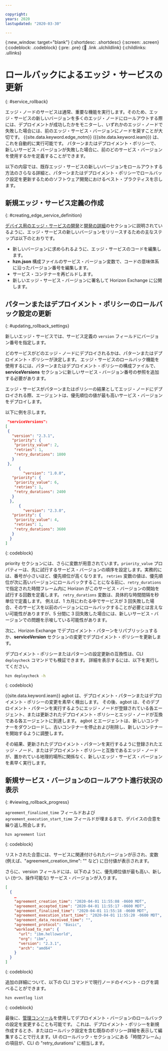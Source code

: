 ```yaml
---

copyright:
years: 2020
lastupdated: "2020-03-30"

---
```


{:new_window: target="blank"}
{:shortdesc: .shortdesc}
{:screen: .screen}
{:codeblock: .codeblock}
{:pre: .pre}
{:child: .link .ulchildlink}
{:childlinks: .ullinks}

# ロールバックによるエッジ・サービスの更新
{: #service_rollback}

エッジ・ノードのサービスは通常、重要な機能を実行します。そのため、エッジ・サービスの新しいバージョンを多くのエッジ・ノードにロールアウトする際には、デプロイメントが成功したかをモニターし、いずれかのエッジ・ノードで失敗した場合には、前のエッジ・サービス・バージョンにノードを戻すことが大切です。 {{site.data.keyword.edge_notm}} ({{site.data.keyword.ieam}}) は、これを自動的に実行可能です。 パターンまたはデプロイメント・ポリシーで、新しいサービス・バージョンが失敗した場合に、前のどのサービス・バージョンを使用するかを定義することができます。

以下の内容では、既存エッジ・サービスの新しいバージョンをロールアウトする方法のさらなる詳細と、パターンまたはデプロイメント・ポリシーでロールバック設定を更新するためのソフトウェア開発におけるベスト・プラクティスを示します。

## 新規エッジ・サービス定義の作成
{: #creating_edge_service_definition}

[デバイス用のエッジ・サービスの開発](../OH/docs/developing/developing.md)と[開発の詳細](../developing/developing_details.md)のセクションに説明されているように、エッジ・サービスの新しいバージョンをリリースするための主なステップは以下のとおりです。

- 新しいバージョンに求められるように、エッジ・サービスのコードを編集します。
- **hzn.json** 構成ファイルのサービス・バージョン変数で、コードの意味体系に沿ったバージョン番号を編集します。
- サービス・コンテナーを再ビルドします。
- 新しいエッジ・サービス・バージョンに署名して Horizon Exchange に公開します。

## パターンまたはデプロイメント・ポリシーのロールバック設定の更新
{: #updating_rollback_settings}

新しいエッジ・サービスでは、サービス定義の `version` フィールドにバージョン番号を指定します。

どのサービスがどのエッジ・ノードにデプロイされるかは、パターンまたはデプロイメント・ポリシーが決定します。 エッジ・サービスのロールバック機能を使用するには、パターンまたはデプロイメント・ポリシーの構成ファイルで、**serviceVersions** セクションに新しいサービス・バージョン番号の参照を追加する必要があります。

エッジ・サービスがパターンまたはポリシーの結果としてエッジ・ノードにデプロイされる際、エージェントは、優先順位の値が最も高いサービス・バージョンをデプロイします。

以下に例を示します。

```json
 "serviceVersions": 
[
 {
   "version": "2.3.1",
   "priority": {
    "priority_value": 2,
    "retries": 1,
    "retry_durations": 1800
   }
 },
      {
        "version": "1.0.0",
   "priority": {
    "priority_value": 6,
    "retries": 1,
    "retry_durations": 2400
   }
  },
      {
        "version": "2.3.0",
   "priority": {
    "priority_value": 4,
    "retries": 1,
    "retry_durations": 3600
   }
  }
]
```
{: codeblock}

priority セクションには、さらに変数が用意されています。`priority_value` プロパティーは、先に試行するサービス・バージョンの順序を設定します。実務的には、番号が小さいほど、優先順位が高くなります。 `retries` 変数の値は、優先順位が次に高いバージョンにロールバックすることになる前に、`retry_durations` で指定された時間フレーム内に Horizon がこのサービス・バージョンの開始を試行する回数を定義します。 `retry_durations` 変数は、具体的な時間間隔を秒単位で定義します。 例えば、1 カ月にわたる中でサービスが 3 回失敗した場合、そのサービスを以前のバージョンにロールバックすることが必要とは言えない可能性がありますが、5 分間に 3 回失敗した場合には、新しいサービス・バージョンでの問題を示唆している可能性があります。

次に、Horizon Exchange でデプロイメント・パターンをリパブリッシュするか、**serviceVersion** セクションの変更でデプロイメント・ポリシーを更新します。

デプロイメント・ポリシーまたはパターンの設定更新の互換性は、CLI `deploycheck` コマンドでも検証できます。 詳細を表示するには、以下を実行してください。

```bash
hzn deploycheck -h
```
{: codeblock}

{{site.data.keyword.ieam}} agbot は、デプロイメント・パターンまたはデプロイメント・ポリシーの変更を素早く検出します。 その後、agbot は、そのデプロイメント・パターンを実行するようにエッジ・ノードが登録されている各エージェント、または更新されたデプロイメント・ポリシーとエッジ・ノードが互換である各エージェントに到達します。 agbot とエージェントは、新しいコンテナーをダウンロードし、古いコンテナーを停止および削除し、新しいコンテナーを開始するように調整します。

その結果、更新されたデプロイメント・パターンを実行するように登録されたエッジ・ノード、またはデプロイメント・ポリシーと互換であるエッジ・ノードが、置かれている地理的場所に関係なく、新しいエッジ・サービス・バージョンを素早く実行します。
 

## 新規サービス・バージョンのロールアウト進行状況の表示
{: #viewing_rollback_progress}

`agreement_finalized_time` フィールドおよび `agreement_execution_start_time` フィールドが埋まるまで、デバイスの合意を繰り返し照会します。 

```bash
hzn agreement list
```
{: codeblock}

リストされた合意には、サービスに関連付けられたバージョンが示され、変数 (例えば、"agreement_creation_time": "" など) に日付値が表示されます。

さらに、version フィールドには、以下のように、優先順位値が最も高い、新しい (かつ、操作可能な) サービス・バージョンが入ります。

```json
[
  {
    …
    "agreement_creation_time": "2020-04-01 11:55:08 -0600 MDT",
    "agreement_accepted_time": "2020-04-01 11:55:17 -0600 MDT",
    "agreement_finalized_time": "2020-04-01 11:55:18 -0600 MDT",
    "agreement_execution_start_time": "2020-04-01 11:55:20 -0600 MDT",
    "agreement_data_received_time": "",
    "agreement_protocol": "Basic",
    "workload_to_run": {
      "url": "ibm.helloworld",
      "org": "ibm",
      "version": "2.3.1",
      "arch": "amd64"
    }
  }
]
```
{: codeblock}

追加の詳細について、以下の CLI コマンドで現行ノードのイベント・ログを調べることができます。

```bash
hzn eventlog list
```
{: codeblock}

最後に、[管理コンソール](../console/accessing_ui.md)を使用してデプロイメント・バージョンのロールバックの設定を変更することも可能です。 これは、デプロイメント・ポリシーを新規作成するとき、またはロールバック設定を含む既存のポリシー詳細を表示して編集することで行えます。UI のロールバック・セクションにある「時間フレーム」の項目が、CLI の "retry_durations" に相当します。
